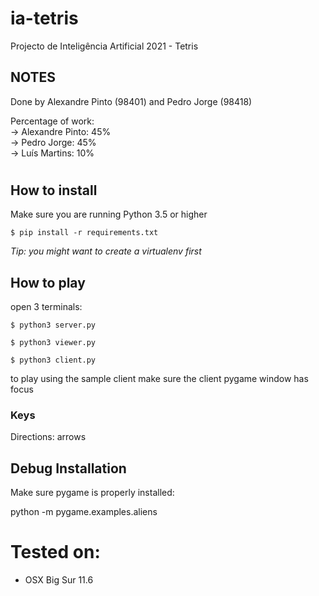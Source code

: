 # ia-tetris
Projecto de Inteligência Artificial 2021 - Tetris

## NOTES

Done by Alexandre Pinto (98401) and Pedro Jorge (98418)

Percentage of work:\
-> Alexandre Pinto: 45%\
-> Pedro Jorge: 45%\
-> Luís Martins: 10%

#

## How to install

Make sure you are running Python 3.5 or higher

`$ pip install -r requirements.txt`

*Tip: you might want to create a virtualenv first*

## How to play

open 3 terminals:

`$ python3 server.py`

`$ python3 viewer.py`

`$ python3 client.py`

to play using the sample client make sure the client pygame window has focus

### Keys

Directions: arrows

## Debug Installation

Make sure pygame is properly installed:

python -m pygame.examples.aliens

# Tested on:
- OSX Big Sur 11.6

